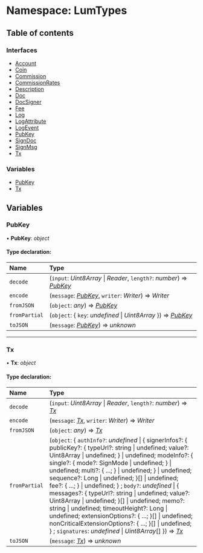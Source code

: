 # Namespace: LumTypes

## Table of contents

### Interfaces

- [Account](../interfaces/lumtypes.account.md)
- [Coin](../interfaces/lumtypes.coin.md)
- [Commission](../interfaces/lumtypes.commission.md)
- [CommissionRates](../interfaces/lumtypes.commissionrates.md)
- [Description](../interfaces/lumtypes.description.md)
- [Doc](../interfaces/lumtypes.doc.md)
- [DocSigner](../interfaces/lumtypes.docsigner.md)
- [Fee](../interfaces/lumtypes.fee.md)
- [Log](../interfaces/lumtypes.log.md)
- [LogAttribute](../interfaces/lumtypes.logattribute.md)
- [LogEvent](../interfaces/lumtypes.logevent.md)
- [PubKey](../interfaces/lumtypes.pubkey.md)
- [SignDoc](../interfaces/lumtypes.signdoc.md)
- [SignMsg](../interfaces/lumtypes.signmsg.md)
- [Tx](../interfaces/lumtypes.tx.md)

### Variables

- [PubKey](lumtypes.md#pubkey)
- [Tx](lumtypes.md#tx)

## Variables

### PubKey

• **PubKey**: *object*

#### Type declaration:

Name | Type |
:------ | :------ |
`decode` | (`input`: *Uint8Array* \| *Reader*, `length?`: *number*) => [*PubKey*](lumtypes.md#pubkey) |
`encode` | (`message`: [*PubKey*](lumtypes.md#pubkey), `writer`: *Writer*) => *Writer* |
`fromJSON` | (`object`: *any*) => [*PubKey*](lumtypes.md#pubkey) |
`fromPartial` | (`object`: { `key`: *undefined* \| *Uint8Array*  }) => [*PubKey*](lumtypes.md#pubkey) |
`toJSON` | (`message`: [*PubKey*](lumtypes.md#pubkey)) => *unknown* |

___

### Tx

• **Tx**: *object*

#### Type declaration:

Name | Type |
:------ | :------ |
`decode` | (`input`: *Uint8Array* \| *Reader*, `length?`: *number*) => [*Tx*](lumtypes.md#tx) |
`encode` | (`message`: [*Tx*](lumtypes.md#tx), `writer`: *Writer*) => *Writer* |
`fromJSON` | (`object`: *any*) => [*Tx*](lumtypes.md#tx) |
`fromPartial` | (`object`: { `authInfo?`: *undefined* \| { signerInfos?: { publicKey?: { typeUrl?: string \| undefined; value?: Uint8Array \| undefined; } \| undefined; modeInfo?: { single?: { mode?: SignMode \| undefined; } \| undefined; multi?: { ...; } \| undefined; } \| undefined; sequence?: Long \| undefined; }[] \| undefined; fee?: { ...; } \| undefined; } ; `body?`: *undefined* \| { messages?: { typeUrl?: string \| undefined; value?: Uint8Array \| undefined; }[] \| undefined; memo?: string \| undefined; timeoutHeight?: Long \| undefined; extensionOptions?: { ...; }[] \| undefined; nonCriticalExtensionOptions?: { ...; }[] \| undefined; } ; `signatures`: *undefined* \| *Uint8Array*[]  }) => [*Tx*](lumtypes.md#tx) |
`toJSON` | (`message`: [*Tx*](lumtypes.md#tx)) => *unknown* |
